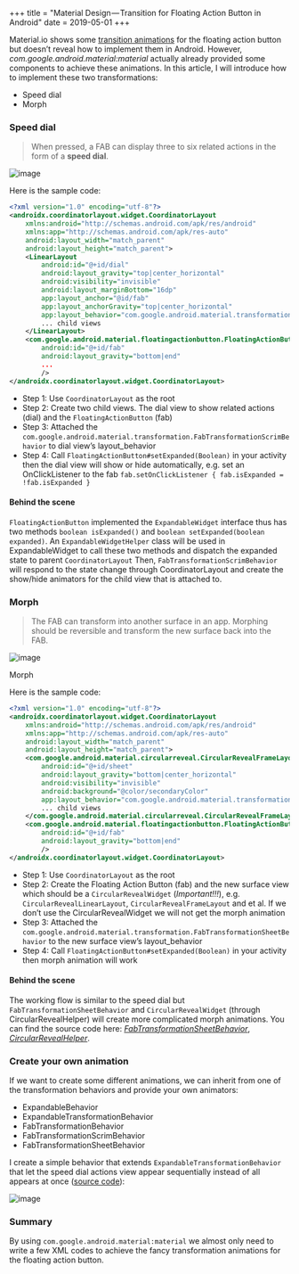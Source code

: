 +++
title = "Material Design — Transition for Floating Action Button in Android"
date = 2019-05-01
+++

Material.io shows some [transition animations](https://material.io/design/components/buttons-floating-action-button.html#types-of-transitions) for the floating action button but doesn’t reveal how to implement them in Android. However, _com.google.android.material:material_ actually already provided some components to achieve these animations. In this article, I will introduce how to implement these two transformations:

- Speed dial
- Morph

### Speed dial

> When pressed, a FAB can display three to six related actions in the form of a **speed dial**.

![image](1.gif)

Here is the sample code:

```xml
<?xml version="1.0" encoding="utf-8"?>
<androidx.coordinatorlayout.widget.CoordinatorLayout
    xmlns:android="http://schemas.android.com/apk/res/android"
    xmlns:app="http://schemas.android.com/apk/res-auto"
    android:layout_width="match_parent"
    android:layout_height="match_parent">
    <LinearLayout
        android:id="@+id/dial"
        android:layout_gravity="top|center_horizontal"
        android:visibility="invisible"
        android:layout_marginBottom="16dp"
        app:layout_anchor="@id/fab"
        app:layout_anchorGravity="top|center_horizontal"
        app:layout_behavior="com.google.android.material.transformation.FabTransformationScrimBehavior">
        ... child views
    </LinearLayout>
    <com.google.android.material.floatingactionbutton.FloatingActionButton
        android:id="@+id/fab"
        android:layout_gravity="bottom|end"
        ...
        />
</androidx.coordinatorlayout.widget.CoordinatorLayout>
```

- Step 1: Use `CoordinatorLayout` as the root
- Step 2: Create two child views. The dial view to show related actions (dial) and the `FloatingActionButton` (fab)
- Step 3: Attached the `com.google.android.material.transformation.FabTransformationScrimBehavior` to dial view’s layout_behavior
- Step 4: Call `FloatingActionButton#setExpanded(Boolean)` in your activity then the dial view will show or hide automatically, e.g. set an OnClickListener to the fab `fab.setOnClickListener { fab.isExpanded = !fab.isExpanded }`

#### Behind the scene

`FloatingActionButton` implemented the `ExpandableWidget` interface thus has two methods `boolean isExpanded()` and `boolean setExpanded(boolean expanded)`. An `ExpandableWidgetHelper` class will be used in ExpandableWidget to call these two methods and dispatch the expanded state to parent `CoordinatorLayout` Then, `FabTransformationScrimBehavior` will respond to the state change through CoordinatorLayout and create the show/hide animators for the child view that is attached to.

### Morph

> The FAB can transform into another surface in an app. Morphing should be reversible and transform the new surface back into the FAB.

![image](2.gif)

Morph

Here is the sample code:

```xml
<?xml version="1.0" encoding="utf-8"?>
<androidx.coordinatorlayout.widget.CoordinatorLayout
    xmlns:android="http://schemas.android.com/apk/res/android"
    xmlns:app="http://schemas.android.com/apk/res-auto"
    android:layout_width="match_parent"
    android:layout_height="match_parent">
    <com.google.android.material.circularreveal.CircularRevealFrameLayout
        android:id="@+id/sheet"
        android:layout_gravity="bottom|center_horizontal"
        android:visibility="invisible"
        android:background="@color/secondaryColor"
        app:layout_behavior="com.google.android.material.transformation.FabTransformationSheetBehavior">
        ... child views
    </com.google.android.material.circularreveal.CircularRevealFrameLayout>
    <com.google.android.material.floatingactionbutton.FloatingActionButton
        android:id="@+id/fab"
        android:layout_gravity="bottom|end"
        />
</androidx.coordinatorlayout.widget.CoordinatorLayout>
```

- Step 1: Use `CoordinatorLayout` as the root
- Step 2: Create the Floating Action Button (fab) and the new surface view which should be a `CircularRevealWidget` (_Important!!!_), e.g. `CircularRevealLinearLayout`, `CircularRevealFrameLayout` and et al. If we don’t use the CircularRevealWidget we will not get the morph animation
- Step 3: Attached the `com.google.android.material.transformation.FabTransformationSheetBehavior` to the new surface view’s layout_behavior
- Step 4: Call `FloatingActionButton#setExpanded(Boolean)` in your activity then morph animation will work

#### Behind the scene

The working flow is similar to the speed dial but `FabTransformationSheetBehavior` and `CircularRevealWidget` (through CircularRevealHelper) will create more complicated morph animations.
You can find the source code here: [_FabTransformationSheetBehavior_](https://github.com/material-components/material-components-android/blob/master/lib/java/com/google/android/material/transformation/FabTransformationSheetBehavior.java), [_CircularRevealHelper_](https://github.com/material-components/material-components-android/blob/master/lib/java/com/google/android/material/circularreveal/CircularRevealHelper.java).

### Create your own animation

If we want to create some different animations, we can inherit from one of the transformation behaviors and provide your own animators:

- ExpandableBehavior
- ExpandableTransformationBehavior
- FabTransformationBehavior
- FabTransformationScrimBehavior
- FabTransformationSheetBehavior

I create a simple behavior that extends `ExpandableTransformationBehavior` that let the speed dial actions view appear sequentially instead of all appears at once ([source code](https://github.com/lcdsmao/ExpandableFABExample/blob/master/app/src/main/java/com/paranoid/mao/expandablewidgetexample/EmitExpandableTransformationBehavior.kt)):

![image](3.gif)

### Summary

By using `com.google.android.material:material` we almost only need to write a few XML codes to achieve the fancy transformation animations for the floating action button.
